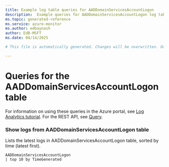 ```yaml
---
title: Example log table queries for AADDomainServicesAccountLogon
description:  Example queries for AADDomainServicesAccountLogon log table
ms.topic: generated-reference
ms.service: azure-monitor
ms.author: edbaynash
author: EdB-MSFT
ms.date: 04/14/2025

# This file is automatically generated. Changes will be overwritten. Do not change this file directly. 

---
```


# Queries for the AADDomainServicesAccountLogon table

For information on using these queries in the Azure portal, see [Log Analytics tutorial](/azure/azure-monitor/logs/log-analytics-tutorial). For the REST API, see [Query](/azure/azure-monitor/logs/api/overview).


### Show logs from AADDomainServicesAccountLogon table  


Lists the latest logs in AADDomainServicesAccountLogon table, sorted by time (latest first).  

```query
AADDomainServicesAccountLogon
| top 10 by TimeGenerated
```

